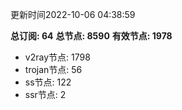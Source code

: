 更新时间2022-10-06 04:38:59

**总订阅: 64**
**总节点: 8590**
**有效节点: 1978**
- v2ray节点: 1798
- trojan节点: 56
- ss节点: 122
- ssr节点: 2
